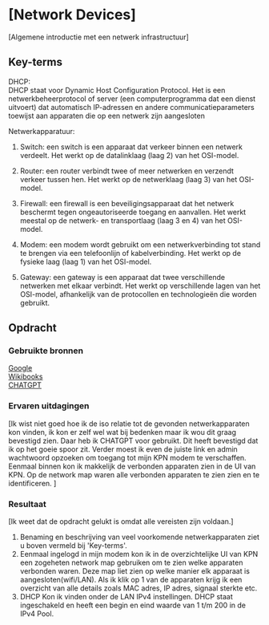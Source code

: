 # [Network Devices]
[Algemene introductie met een netwerk infrastructuur]

## Key-terms
DHCP:  
    DHCP staat voor Dynamic Host Configuration Protocol. Het is een netwerkbeheerprotocol of server (een computerprogramma dat een dienst uitvoert) dat automatisch IP-adressen en andere communicatieparameters toewijst aan apparaten die op een netwerk zijn aangesloten

Netwerkapparatuur:
1.  Switch: een switch is een apparaat dat verkeer binnen een netwerk verdeelt. Het werkt op de datalinklaag (laag 2) van het OSI-model.

2.  Router: een router verbindt twee of meer netwerken en verzendt verkeer tussen hen. Het werkt op de netwerklaag (laag 3) van het OSI-model.

3.  Firewall: een firewall is een beveiligingsapparaat dat het netwerk beschermt tegen ongeautoriseerde toegang en aanvallen. Het werkt meestal op de netwerk- en transportlaag (laag 3 en 4) van het OSI-model.

4.  Modem: een modem wordt gebruikt om een ​​netwerkverbinding tot stand te brengen via een telefoonlijn of kabelverbinding. Het werkt op de fysieke laag (laag 1) van het OSI-model.

5.  Gateway: een gateway is een apparaat dat twee verschillende netwerken met elkaar verbindt. Het werkt op verschillende lagen van het OSI-model, afhankelijk van de protocollen en technologieën die worden gebruikt.


## Opdracht
### Gebruikte bronnen
[Google](google.com)  
[Wikibooks](https://nl.wikibooks.org/wiki/Netwerkapparatuur)  
[CHATGPT](https://chat.openai.com/chat)

### Ervaren uitdagingen
[Ik wist niet goed hoe ik de iso relatie tot de gevonden netwerkapparaten kon vinden, ik kon er zelf wel wat bij bedenken maar ik wou dit graag bevestigd zien. Daar heb ik CHATGPT voor gebruikt. Dit heeft bevestigd dat ik op het goeie spoor zit. 
Verder moest ik even de juiste link en admin wachtwoord opzoeken om toegang tot mijn KPN modem te verschaffen. Eenmaal binnen kon ik makkelijk de verbonden apparaten zien in de UI van KPN. Op de network map waren alle verbonden apparaten te zien zien en te identificeren. ]

### Resultaat
[Ik weet dat de opdracht gelukt is omdat alle vereisten zijn voldaan.]
1.  Benaming en beschrijving van veel voorkomende netwerkapparaten ziet u boven vermeld bij 'Key-terms'.
2.  Eenmaal ingelogd in mijn modem kon ik in de overzichtelijke UI van KPN een zogeheten network map gebruiken om te zien welke apparaten verbonden waren.
Deze map liet zien op welke manier elk apparaat is aangesloten(wifi/LAN). Als ik klik op 1 van de apparaten krijg ik een overzicht van alle details zoals MAC adres, IP adres, signaal sterkte etc.
3.  DHCP Kon ik vinden onder de LAN IPv4 instellingen.
DHCP staat ingeschakeld en heeft een begin en eind waarde van 1 t/m 200 in de IPv4 Pool.
